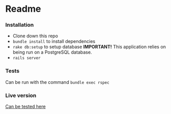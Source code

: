# Readme

### Installation

* Clone down this repo
* `bundle install` to install dependencies
* `rake db:setup` to setup database **IMPORTANT!** This application relies on being run on a PostgreSQL database.
* `rails server`

### Tests

Can be run with the command `bundle exec rspec`

### Live version

[Can be tested here](http://lit-river-92285.herokuapp.com/)
